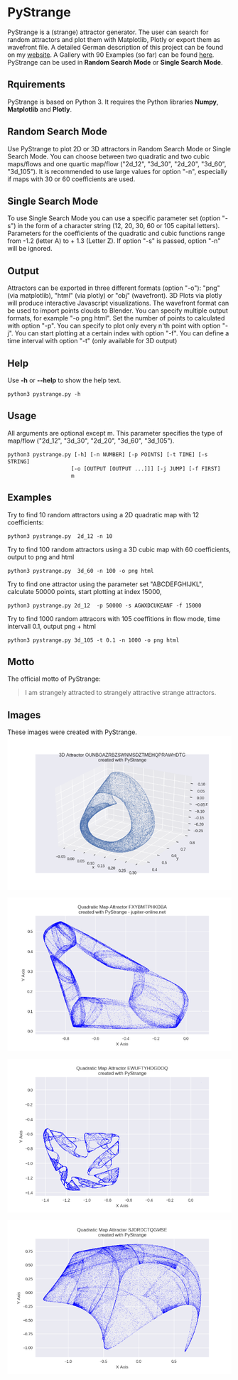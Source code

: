 # PyStrange
PyStrange is a (strange) attractor generator. The user can search for random attractors and plot them with Matplotlib, Plotly or export them as wavefront file. A detailed German description of this project can be found on my [website](http://jupiter-online.net/projekt-pystrange/). A Gallery with 90  Examples (so far) can be found [here](http://pystrange.jupiter-online.net/). PyStrange can be used in **Random Search Mode** or **Single Search Mode**.
## Rquirements
PyStrange is based on Python 3. It requires the Python libraries **Numpy**, **Matplotlib** and **Plotly**.
## Random Search Mode
Use PyStrange to plot 2D or 3D attractors in Random Search
Mode or Single Search Mode. You can choose between two quadratic
and two cubic maps/flows and one quartic map/flow ("2d_12", "3d_30", "2d_20", "3d_60", "3d_105").
It is recommended to use large values for option "-n", especially
if maps with 30 or 60 coefficients are used.
## Single Search Mode
To use Single Search Mode you can use a specific parameter set (option "-s") in the form
of a character string (12, 20, 30, 60 or 105 capital letters).
Parameters for the coefficients of the quadratic and cubic functions
range from -1.2 (letter A) to + 1.3 (Letter Z).
If option "-s" is passed, option "-n" will be ignored.
## Output
Attractors can be exported in three different formats (option "-o"):
"png" (via matplotlib), "html" (via plotly) or "obj" (wavefront).
3D Plots via plotly will produce interactive Javascript visualizations.
The wavefront format can be used to import points clouds to Blender.
You can specify multiple output formats, for example "-o png html".
Set the number of points to calculated with option "-p".
You can specify to plot only every n'th point with option "-j".
You can start plotting at a certain index with option "-f".
You can define a time interval with option "-t" (only available for 3D output)
## Help
Use **-h** or **--help** to show the help text.
```
python3 pystrange.py -h
```
## Usage
All arguments are optional except m. This parameter specifies the type of map/flow ("2d_12", "3d_30", "2d_20", "3d_60", "3d_105").
```
python3 pystrange.py [-h] [-n NUMBER] [-p POINTS] [-t TIME] [-s STRING]
                    [-o [OUTPUT [OUTPUT ...]]] [-j JUMP] [-f FIRST]
                    m
```
## Examples
Try to find 10 random attractors using a 2D quadratic map with 12 coefficients:
```
python3 pystrange.py  2d_12 -n 10
```
Try to find 100 random attractors using a 3D cubic map with 60 coefficients, output to png and html
```
python3 pystrange.py  3d_60 -n 100 -o png html
```
Try to find one attractor using the parameter set "ABCDEFGHIJKL", calculate 50000 points, start plotting at index 15000,
```
python3 pystrange.py 2d_12  -p 50000 -s AGWXDCUKEANF -f 15000
```
Try to find 1000 random attracors with 105 coeffitions in flow mode, time intervall 0.1, output png + html
```
python3 pystrange.py 3d_105 -t 0.1 -n 1000 -o png html
```
## Motto
The official motto of PyStrange:
>I am strangely attracted to strangely attractive strange attractors.
## Images
These images were created with PyStrange.
![alt text](https://github.com/jupiter-online/PyStrange/blob/master/images/3D%20Attractor%20OUNBOAZRBZSWNMSDZTMEHQPRAWHDTG%2050000%20Vertices.png "Quadratic Map Attractor FXYBMTPHKDBA")

![alt text](https://github.com/jupiter-online/PyStrange/blob/master/images/Quadratic%20Map%20Attractor%20FXYBMTPHKDBA.png "Quadratic Map Attractor FXYBMTPHKDBA")

![alt text](https://github.com/jupiter-online/PyStrange/blob/master/images/Quadratic%20Map%20Attractor%20EWUFTYHDGDOQ.png "Quadratic Map Attractor EWUFTYHDGDOQ")

![alt text](https://github.com/jupiter-online/PyStrange/blob/master/images/Quadratic%20Map%20Attractor%20SJDRDCTQGMSE.png "Quadratic Map Attractor SJDRDCTQGMSE")

